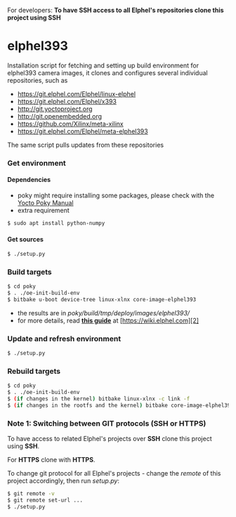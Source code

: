 For developers: **To have SSH access to all Elphel's repositories clone this project using SSH**
# elphel393
Installation script for fetching and setting up build environment for elphel393 camera images,
it clones and configures several individual repositories, such as
* https://git.elphel.com/Elphel/linux-elphel
* https://git.elphel.com/Elphel/x393
* http://git.yoctoproject.org
* http://git.openembedded.org
* https://github.com/Xilinx/meta-xilinx
* https://git.elphel.com/Elphel/meta-elphel393

The same script pulls updates from these repositories

### Get environment
#### Dependencies
* poky might require installing some packages, please check with the [Yocto Poky Manual][1]
* extra requirement

```sh
$ sudo apt install python-numpy
```

#### Get sources
```sh
$ ./setup.py
```

### Build targets
```sh
$ cd poky
$ . ./oe-init-build-env
$ bitbake u-boot device-tree linux-xlnx core-image-elphel393
```

* the results are in *poky/build/tmp/deploy/images/elphel393/*
* for more details, read [**this guide**][2] at [https://wiki.elphel.com][2]

[1]: http://www.yoctoproject.org/docs/2.0/mega-manual/mega-manual.html
[2]: http://wiki.elphel.com/index.php?title=Poky_2.0_manual

### Update and refresh environment
```sh
$ ./setup.py
```
### Rebuild targets
```sh
$ cd poky
$ . ./oe-init-build-env
$ (if changes in the kernel) bitbake linux-xlnx -c link -f
$ (if changes in the rootfs and the kernel) bitbake core-image-elphel393
```

### Note 1: Switching between GIT protocols (SSH or HTTPS)

To have access to related Elphel's projects over **SSH** clone this project using **SSH**.

For **HTTPS** clone with **HTTPS**.

To change git protocol for all Elphel's projects - change the *remote* of this project accordingly, then run *setup.py*:
```sh
$ git remote -v
$ git remote set-url ...
$ ./setup.py
```